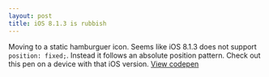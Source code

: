 ```yaml
---
layout: post
title: iOS 8.1.3 is rubbish 
---
```


Moving to a static hamburguer icon. Seems like iOS 8.1.3 does not support `position: fixed;`. Instead it follows an absolute position pattern. Check out this pen on a device with that iOS version. 
[View codepen](http://codepen.io/jaicab/pen/OPypVZ) 